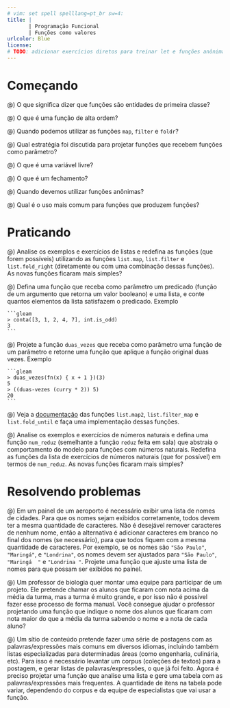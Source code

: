 ```yaml
---
# vim: set spell spelllang=pt_br sw=4:
title: |
       | Programação Funcional
       | Funções como valores
urlcolor: Blue
license:
# TODO: adicionar exercícios diretos para treinar let e funções anônimas?
---
```


# Começando

@) O que significa dizer que funções são entidades de primeira classe?

@) O que é uma função de alta ordem?

@) Quando podemos utilizar as funções `map`, `filter` e `foldr`?

@) Qual estratégia foi discutida para projetar funções que recebem funções como parâmetro?

@) O que é uma variável livre?

@) O que é um fechamento?

@) Quando devemos utilizar funções anônimas?

@) Qual é o uso mais comum para funções que produzem funções?


# Praticando

@) Analise os exemplos e exercícios de listas e redefina as funções (que forem possíveis) utilizando as funções `list.map`, `list.filter` e `list.fold_right` (diretamente ou com uma combinação dessas funções). As novas funções ficaram mais simples?

@) Defina uma função que receba como parâmetro um predicado (função de um argumento que retorna um valor booleano) e uma lista, e conte quantos elementos da lista satisfazem o predicado. Exemplo

    ```gleam
    > conta([3, 1, 2, 4, 7], int.is_odd)
    3
    ```

@) Projete a função `duas_vezes` que receba como parâmetro uma função de um parâmetro e retorne uma função que aplique a função original duas vezes. Exemplo

    ```gleam
    > duas_vezes(fn(x) { x + 1 })(3)
    5
    > ((duas-vezes (curry * 2)) 5)
    20
    ```

@) Veja a [documentação](https://hexdocs.pm/gleam_stdlib/gleam/list.html) das funções `list.map2`, `list.filter_map` e `list.fold_until` e faça uma implementação dessas funções.


@) Analise os exemplos e exercícios de números naturais e defina uma função `num_reduz` (semelhante a função `reduz` feita em sala) que abstraia o comportamento do modelo para funções com números naturais. Redefina as funções da lista de exercícios de números naturais (que for possível) em termos de `num_reduz`. As novas funções ficaram mais simples?

<!--
@) (Desafio)^[[Structure and Interpretation of Computer Programs](https://mitpress.mit.edu/sicp/)] A seguir é apresentado uma representação procedural para um par. Para esta representação, verifique que `(first (cons x y))` produz `x` para quaisquer objetos `x` e `y`.

    ```
    (define (cons x y)
      (λ (m) (m x y)))

    (define (first z)
      (z (λ (p q) p)))
    ```

    Qual é a definição correspondente de `rest`{.scheme}? (Dica: para verificar que isto funciona, faça uso do modelo de substituição).
-->

# Resolvendo problemas

@) Em um painel de um aeroporto é necessário exibir uma lista de nomes de cidades. Para que os nomes sejam exibidos corretamente, todos devem ter a mesma quantidade de caracteres. Não é desejável remover caracteres de nenhum nome, então a alternativa é adicionar caracteres em branco no final dos nomes (se necessário), para que todos fiquem com a mesma quantidade de caracteres. Por exemplo, se os nomes são `"São Paulo"`, `"Maringá"`, e `"Londrina"`, os nomes devem ser ajustados para `"São Paulo"`, `"Maringá  "` e `"Londrina "`. Projete uma função que ajuste uma lista de nomes para que possam ser exibidos no painel.

@) Um professor de biologia quer montar uma equipe para participar de um projeto. Ele pretende chamar os alunos que ficaram com nota acima da média da turma, mas a turma é muito grande, e por isso não é possível fazer esse processo de forma manual. Você consegue ajudar o professor projetando uma função que indique o nome dos alunos que ficaram com nota maior do que a média da turma sabendo o nome e a nota de cada aluno?

@) Um sítio de conteúdo pretende fazer uma série de postagens com as palavras/expressões mais comuns em diversos idiomas, incluindo também listas especializadas para determinadas áreas (como engenharia, culinária, etc). Para isso é necessário levantar um corpus (coleções de textos) para a postagem, e gerar listas de palavras/expressões, o que já foi feito. Agora é preciso projetar uma função que analise uma lista e gere uma tabela com as palavras/expressões mais frequentes. A quantidade de itens na tabela pode variar, dependendo do corpus e da equipe de especialistas que vai usar a função.
